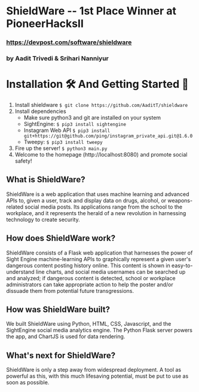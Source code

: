 # ShieldWare -- 1st Place Winner at PioneerHacksII
### https://devpost.com/software/shieldware
### by Aadit Trivedi & Srihari Nanniyur

# Installation 🛠 And Getting Started 🔑
1) Install shieldware ``$ git clone https://github.com/AaditT/shieldware``
2) Install dependencies
    - Make sure python3 and git are installed on your system
    - SightEngine: ``$ pip3 install sightengine``
    - Instagram Web API ``$ pip3 install git+https://git@github.com/ping/instagram_private_api.git@1.6.0``
    - Tweepy: ``$ pip3 install tweepy``
3) Fire up the server! ``$ python3 main.py``
4) Welcome to the homepage (http://localhost:8080) and promote social safety!

## What is ShieldWare?
ShieldWare is a web application that uses machine learning and advanced APIs to, given a user, track and display data on drugs, alcohol, or weapons-related social media posts. Its applications range from the school to the workplace, and it represents the herald of a new revolution in harnessing technology to create security.

## How does ShieldWare work?
ShieldWare consists of a Flask web application that harnesses the power of Sight Engine machine-learning APIs to graphically represent a given user's dangerous content posting history online. This content is shown in easy-to-understand line charts, and social media usernames can be searched up and analyzed; if dangerous content is detected, school or workplace administrators can take appropriate action to help the poster and/or dissuade them from potential future transgressions.

## How was ShieldWare built?
We built ShieldWare using Python, HTML, CSS, Javascript, and the SightEngine social media analytics engine. The Python Flask server powers the app, and ChartJS is used for data rendering.

## What's next for ShieldWare?
ShieldWare is only a step away from widespread deployment. A tool as powerful as this, with this much lifesaving potential, must be put to use as soon as possible.
